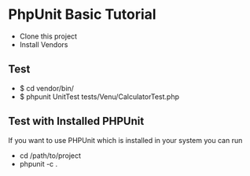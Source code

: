 PhpUnit Basic Tutorial
======================
- Clone this project
- Install Vendors


Test
----
- $ cd vendor/bin/
- $ phpunit UnitTest tests/Venu/CalculatorTest.php

Test with Installed PHPUnit
---------------------------
If you want to use PHPUnit which is installed in your system
you can run 
- cd /path/to/project
- phpunit -c .
